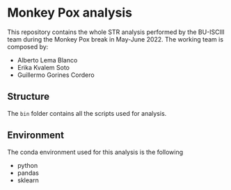 # Monkey Pox analysis
This repository contains the whole STR analysis performed by the BU-ISCIII team during the Monkey Pox break in May-June 2022. The working team is composed by:

* Alberto Lema Blanco    
* Erika Kvalem Soto
* Guillermo Gorines Cordero

## Structure
The `bin` folder contains all the scripts used for analysis.


## Environment

The conda environment used for this analysis is the following

* python
* pandas
* sklearn
